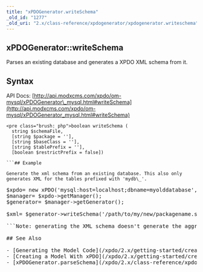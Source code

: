 ```yaml
---
title: "xPDOGenerator.writeSchema"
_old_id: "1277"
_old_uri: "2.x/class-reference/xpdogenerator/xpdogenerator.writeschema"
---
```


## xPDOGenerator::writeSchema

Parses an existing database and generates a XPDO XML schema from it.

## Syntax

API Docs: [http://api.modxcms.com/xpdo/om-mysql/xPDOGenerator\_mysql.html#writeSchema](http://api.modxcms.com/xpdo/om-mysql/xPDOGenerator_mysql.html#writeSchema)

```
<pre class="brush: php">boolean writeSchema (
  string $schemaFile,
  [string $package = ''],
  [string $baseClass = ''],
  [string $tablePrefix = ''],
  [boolean $restrictPrefix = false])

```## Example

Generate the xml schema from an existing database. This also only generates XML for the tables prefixed with 'mydb\_'.

```
<pre class="brush: php">$xpdo= new xPDO('mysql:host=localhost;dbname=myolddatabase','username','password','mydb_');
$manager= $xpdo->getManager();
$generator= $manager->getGenerator();

$xml= $generator->writeSchema('/path/to/my/new/packagename.schema.xml','mypackage', 'xPDOObject','mydb_');

```Note: generating the XML schema doesn't generate the aggregate and composite relationships - just the field and object definitions. You'll need to specify those relationships yourself. See [Defining Relationships](http://rtfm.modx.com/display/xPDO20/Defining+Relationships) for more details. 

## See Also

- [Generating the Model Code](/xpdo/2.x/getting-started/creating-a-model-with-xpdo/generating-the-model-code "Generating the Model Code")
- [Creating a Model With xPDO](/xpdo/2.x/getting-started/creating-a-model-with-xpdo "Creating a Model With xPDO")
- [xPDOGenerator.parseSchema](/xpdo/2.x/class-reference/xpdogenerator/xpdogenerator.parseschema "xPDOGenerator.parseSchema")